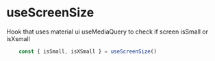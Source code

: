 # useScreenSize

Hook that uses material ui useMediaQuery to check if screen isSmall or isXsmall

```ts
    const { isSmall, isXSmall } = useScreenSize()
```
